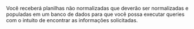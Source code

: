 Você receberá planilhas não normalizadas que deverão ser normalizadas e populadas em um banco de dados para que você possa executar queries com o intuito de encontrar as informações solicitadas.
